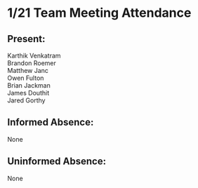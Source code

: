 # 1/21 Team Meeting Attendance

## Present:
Karthik Venkatram\
Brandon Roemer\
Matthew Janc\
Owen Fulton\
Brian Jackman\
James Douthit\
Jared Gorthy

## Informed Absence:
None

## Uninformed Absence:
None
